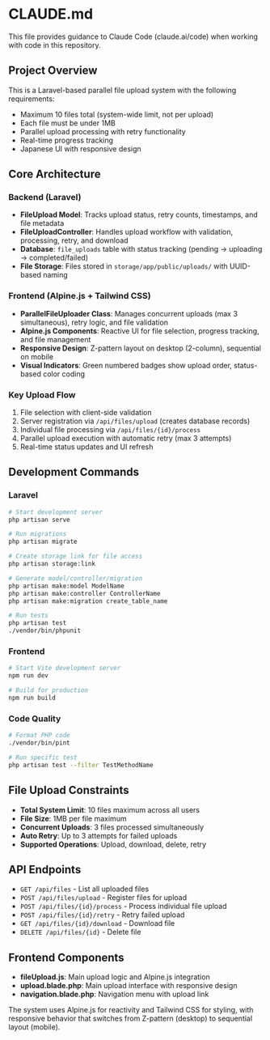 # CLAUDE.md

This file provides guidance to Claude Code (claude.ai/code) when working with code in this repository.

## Project Overview

This is a Laravel-based parallel file upload system with the following requirements:
- Maximum 10 files total (system-wide limit, not per upload)
- Each file must be under 1MB
- Parallel upload processing with retry functionality
- Real-time progress tracking
- Japanese UI with responsive design

## Core Architecture

### Backend (Laravel)
- **FileUpload Model**: Tracks upload status, retry counts, timestamps, and file metadata
- **FileUploadController**: Handles upload workflow with validation, processing, retry, and download
- **Database**: `file_uploads` table with status tracking (pending → uploading → completed/failed)
- **File Storage**: Files stored in `storage/app/public/uploads/` with UUID-based naming

### Frontend (Alpine.js + Tailwind CSS)
- **ParallelFileUploader Class**: Manages concurrent uploads (max 3 simultaneous), retry logic, and file validation
- **Alpine.js Components**: Reactive UI for file selection, progress tracking, and file management
- **Responsive Design**: Z-pattern layout on desktop (2-column), sequential on mobile
- **Visual Indicators**: Green numbered badges show upload order, status-based color coding

### Key Upload Flow
1. File selection with client-side validation
2. Server registration via `/api/files/upload` (creates database records)
3. Individual file processing via `/api/files/{id}/process` 
4. Parallel upload execution with automatic retry (max 3 attempts)
5. Real-time status updates and UI refresh

## Development Commands

### Laravel
```bash
# Start development server
php artisan serve

# Run migrations
php artisan migrate

# Create storage link for file access
php artisan storage:link

# Generate model/controller/migration
php artisan make:model ModelName
php artisan make:controller ControllerName
php artisan make:migration create_table_name

# Run tests
php artisan test
./vendor/bin/phpunit
```

### Frontend
```bash
# Start Vite development server
npm run dev

# Build for production
npm run build
```

### Code Quality
```bash
# Format PHP code
./vendor/bin/pint

# Run specific test
php artisan test --filter TestMethodName
```

## File Upload Constraints

- **Total System Limit**: 10 files maximum across all users
- **File Size**: 1MB per file maximum
- **Concurrent Uploads**: 3 files processed simultaneously
- **Auto Retry**: Up to 3 attempts for failed uploads
- **Supported Operations**: Upload, download, delete, retry

## API Endpoints

- `GET /api/files` - List all uploaded files
- `POST /api/files/upload` - Register files for upload
- `POST /api/files/{id}/process` - Process individual file upload
- `POST /api/files/{id}/retry` - Retry failed upload
- `GET /api/files/{id}/download` - Download file
- `DELETE /api/files/{id}` - Delete file

## Frontend Components

- **fileUpload.js**: Main upload logic and Alpine.js integration
- **upload.blade.php**: Main upload interface with responsive design
- **navigation.blade.php**: Navigation menu with upload link

The system uses Alpine.js for reactivity and Tailwind CSS for styling, with responsive behavior that switches from Z-pattern (desktop) to sequential layout (mobile).